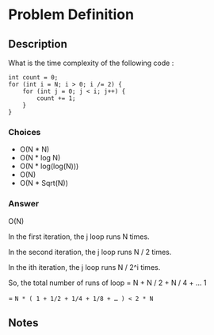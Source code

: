 # Problem Definition

## Description

What is the time complexity of the following code :

```plaintext
int count = 0;
for (int i = N; i > 0; i /= 2) {
    for (int j = 0; j < i; j++) {
        count += 1;
    }
}
```

### Choices

* O(N * N)
* O(N * log N)
* O(N * log(log(N)))
* O(N)
* O(N * Sqrt(N))

### Answer

O(N)

In the first iteration, the j loop runs N times.

In the second iteration, the j loop runs N / 2 times.

In the ith iteration, the j loop runs N / 2^i times.

So, the total number of runs of loop = N + N / 2 + N / 4 + … 1

= `N * ( 1 + 1/2 + 1/4 + 1/8 + … ) < 2 * N`

## Notes